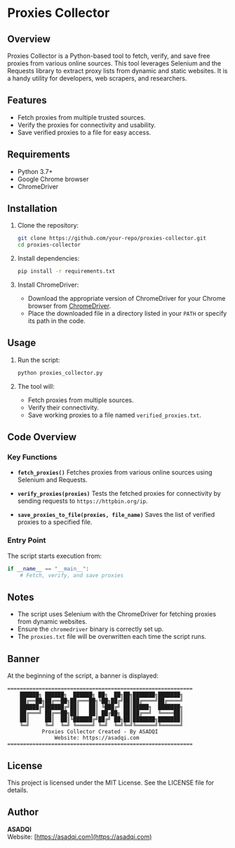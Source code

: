 # Proxies Collector

## Overview
Proxies Collector is a Python-based tool to fetch, verify, and save free proxies from various online sources. This tool leverages Selenium and the Requests library to extract proxy lists from dynamic and static websites. It is a handy utility for developers, web scrapers, and researchers.

## Features
- Fetch proxies from multiple trusted sources.
- Verify the proxies for connectivity and usability.
- Save verified proxies to a file for easy access.

## Requirements
- Python 3.7+
- Google Chrome browser
- ChromeDriver

## Installation

1. Clone the repository:
    ```bash
    git clone https://github.com/your-repo/proxies-collector.git
    cd proxies-collector
    ```

2. Install dependencies:
    ```bash
    pip install -r requirements.txt
    ```

3. Install ChromeDriver:
    - Download the appropriate version of ChromeDriver for your Chrome browser from [ChromeDriver](https://chromedriver.chromium.org/downloads).
    - Place the downloaded file in a directory listed in your `PATH` or specify its path in the code.

## Usage

1. Run the script:
    ```bash
    python proxies_collector.py
    ```

2. The tool will:
    - Fetch proxies from multiple sources.
    - Verify their connectivity.
    - Save working proxies to a file named `verified_proxies.txt`.

## Code Overview

### Key Functions
- **`fetch_proxies()`**
  Fetches proxies from various online sources using Selenium and Requests.

- **`verify_proxies(proxies)`**
  Tests the fetched proxies for connectivity by sending requests to `https://httpbin.org/ip`.

- **`save_proxies_to_file(proxies, file_name)`**
  Saves the list of verified proxies to a specified file.

### Entry Point
The script starts execution from:
```python
if __name__ == "__main__":
    # Fetch, verify, and save proxies
```

## Notes
- The script uses Selenium with the ChromeDriver for fetching proxies from dynamic websites.
- Ensure the `chromedriver` binary is correctly set up.
- The `proxies.txt` file will be overwritten each time the script runs.

## Banner
At the beginning of the script, a banner is displayed:
```plaintext
===========================================================
    ██████╗ ██████╗  ██████╗ ██╗  ██╗██╗███████╗███████╗
    ██╔══██╗██╔══██╗██╔═══██╗╚██╗██╔╝██║██╔════╝██╔════╝
    ██████╔╝██████╔╝██║   ██║ ╚███╔╝ ██║█████╗  ███████╗
    ██╔═══╝ ██╔══██╗██║   ██║ ██╔██╗ ██║██╔══╝  ╚════██║
    ██║     ██║  ██║╚██████╔╝██╔╝ ██╗██║███████╗███████║
    ╚═╝     ╚═╝  ╚═╝ ╚═════╝ ╚═╝  ╚═╝╚═╝╚══════╝╚══════╝
           Proxies Collector Created - By ASADQI
               Website: https://asadqi.com
===========================================================
```

## License
This project is licensed under the MIT License. See the LICENSE file for details.

## Author
**ASADQI**  
Website: [https://asadqi.com](https://asadqi.com)

